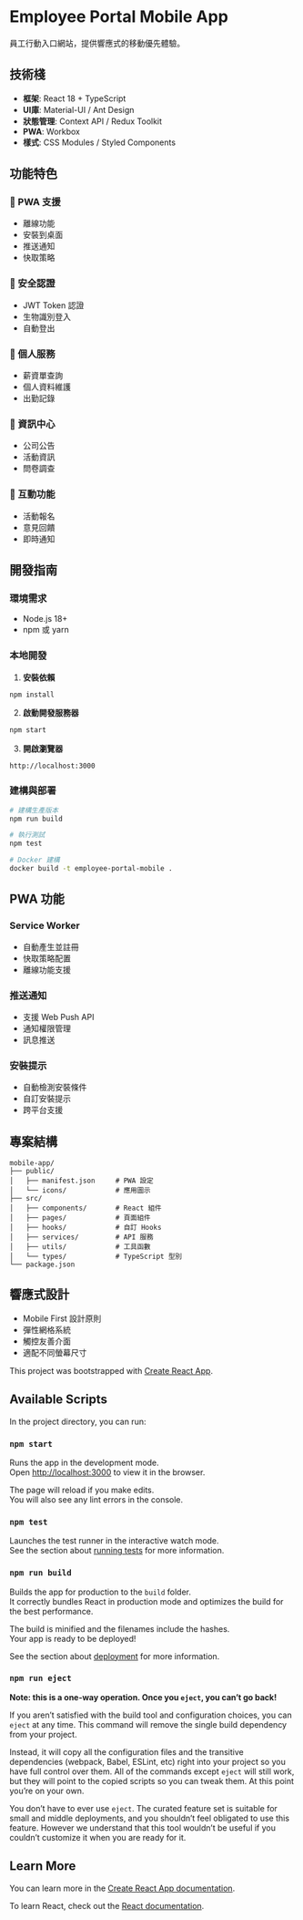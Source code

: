 # Employee Portal Mobile App

員工行動入口網站，提供響應式的移動優先體驗。

## 技術棧

- **框架**: React 18 + TypeScript
- **UI庫**: Material-UI / Ant Design
- **狀態管理**: Context API / Redux Toolkit
- **PWA**: Workbox
- **樣式**: CSS Modules / Styled Components

## 功能特色

### 📱 PWA 支援
- 離線功能
- 安裝到桌面
- 推送通知
- 快取策略

### 🔐 安全認證
- JWT Token 認證
- 生物識別登入
- 自動登出

### 💼 個人服務
- 薪資單查詢
- 個人資料維護
- 出勤記錄

### 📢 資訊中心
- 公司公告
- 活動資訊
- 問卷調查

### 🎯 互動功能
- 活動報名
- 意見回饋
- 即時通知

## 開發指南

### 環境需求
- Node.js 18+
- npm 或 yarn

### 本地開發

1. **安裝依賴**
```bash
npm install
```

2. **啟動開發服務器**
```bash
npm start
```

3. **開啟瀏覽器**
```
http://localhost:3000
```

### 建構與部署

```bash
# 建構生產版本
npm run build

# 執行測試
npm test

# Docker 建構
docker build -t employee-portal-mobile .
```

## PWA 功能

### Service Worker
- 自動產生並註冊
- 快取策略配置
- 離線功能支援

### 推送通知
- 支援 Web Push API
- 通知權限管理
- 訊息推送

### 安裝提示
- 自動檢測安裝條件
- 自訂安裝提示
- 跨平台支援

## 專案結構

```
mobile-app/
├── public/
│   ├── manifest.json     # PWA 設定
│   └── icons/            # 應用圖示
├── src/
│   ├── components/       # React 組件
│   ├── pages/            # 頁面組件
│   ├── hooks/            # 自訂 Hooks
│   ├── services/         # API 服務
│   ├── utils/            # 工具函數
│   └── types/            # TypeScript 型別
└── package.json
```

## 響應式設計

- Mobile First 設計原則
- 彈性網格系統
- 觸控友善介面
- 適配不同螢幕尺寸

This project was bootstrapped with [Create React App](https://github.com/facebook/create-react-app).

## Available Scripts

In the project directory, you can run:

### `npm start`

Runs the app in the development mode.\
Open [http://localhost:3000](http://localhost:3000) to view it in the browser.

The page will reload if you make edits.\
You will also see any lint errors in the console.

### `npm test`

Launches the test runner in the interactive watch mode.\
See the section about [running tests](https://facebook.github.io/create-react-app/docs/running-tests) for more information.

### `npm run build`

Builds the app for production to the `build` folder.\
It correctly bundles React in production mode and optimizes the build for the best performance.

The build is minified and the filenames include the hashes.\
Your app is ready to be deployed!

See the section about [deployment](https://facebook.github.io/create-react-app/docs/deployment) for more information.

### `npm run eject`

**Note: this is a one-way operation. Once you `eject`, you can’t go back!**

If you aren’t satisfied with the build tool and configuration choices, you can `eject` at any time. This command will remove the single build dependency from your project.

Instead, it will copy all the configuration files and the transitive dependencies (webpack, Babel, ESLint, etc) right into your project so you have full control over them. All of the commands except `eject` will still work, but they will point to the copied scripts so you can tweak them. At this point you’re on your own.

You don’t have to ever use `eject`. The curated feature set is suitable for small and middle deployments, and you shouldn’t feel obligated to use this feature. However we understand that this tool wouldn’t be useful if you couldn’t customize it when you are ready for it.

## Learn More

You can learn more in the [Create React App documentation](https://facebook.github.io/create-react-app/docs/getting-started).

To learn React, check out the [React documentation](https://reactjs.org/).
